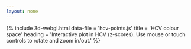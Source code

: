 ```yaml
---
layout: none 
---
```


{% include 3d-webgl.html 
	data-file = 'hcv-points.js' 
	title = 'HCV colour space'
	heading = 'Interactive plot in HCV (z-scores). Use mouse or touch controls to rotate and zoom in/out.' 
%}
